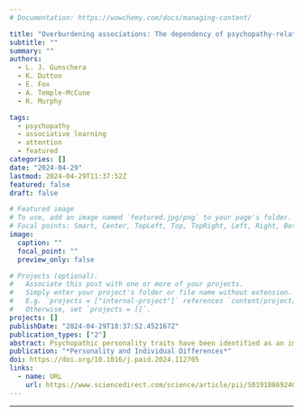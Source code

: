 ```yaml
---
# Documentation: https://wowchemy.com/docs/managing-content/

title: "Overburdening associations: The dependency of psychopathy-related acquisitional learning deficits on processing load"
subtitle: ""
summary: ""
authors:
  - L. J. Gunschera
  - K. Dutton
  - E. Fox
  - A. Temple-McCune
  - R. Murphy

tags:
  - psychopathy
  - associative learning
  - attention
  - featured
categories: []
date: "2024-04-29"
lastmod: 2024-04-29T11:37:52Z
featured: false
draft: false

# Featured image
# To use, add an image named `featured.jpg/png` to your page's folder.
# Focal points: Smart, Center, TopLeft, Top, TopRight, Left, Right, BottomLeft, Bottom, BottomRight.
image:
  caption: ""
  focal_point: ""
  preview_only: false

# Projects (optional).
#   Associate this post with one or more of your projects.
#   Simply enter your project's folder or file name without extension.
#   E.g. `projects = ["internal-project"]` references `content/project/deep-learning/index.md`.
#   Otherwise, set `projects = []`.
projects: []
publishDate: "2024-04-29T18:37:52.452167Z"
publication_types: ["2"]
abstract: Psychopathic personality traits have been identified as an important predictor of associative learning capacity. Prior work has associated psychopathy with deficits when adapting learned associations in response to novel information. However, findings are inconsistent and are hypothesised to vary as a function of the processing load created by different experimental paradigms. We tested this hypothesis by examining the association between psychopathic traits and Stimulus-Response-Outcome contingency learning whilst manipulating contextual processing load. In experiments one and two, participants completed three versions of a configural object discrimination task that required participants to use increasingly multidimensional learning cues. Across both experiments, it was found that elevated levels of psychopathic traits were associated with a lesser capacity to form S-R-O associations in the bidimensional but not tridimensional versions of the learning task. This suggests psychopathy-related learning deficits may vary as a function of the processing load inherent to the bidimensional learning environment, rather than the type of learning taking place. This provides some of the first experimental evidence that psychopathic learning deficits are detectable during the acquisition phase of learning.
publication: "*Personality and Individual Differences*"
doi: https://doi.org/10.1016/j.paid.2024.112705
links:
  - name: URL
    url: https://www.sciencedirect.com/science/article/pii/S019188692400165X?dgcid=rss_sd_all
---
```


---
